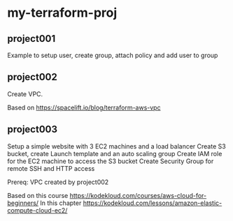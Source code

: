 # my-terraform-proj

## project001
Example to setup user, create group, attach policy and add user to group

## project002
Create VPC.

Based on https://spacelift.io/blog/terraform-aws-vpc

## project003 
Setup a simple website with 3 EC2 machines and a load balancer
Create S3 bucket, create Launch template and an auto scaling group
Create IAM role for the EC2 machine to access the S3 bucket
Create Security Group for remote SSH and HTTP access

Prereq: VPC created by project002

Based on this course https://kodekloud.com/courses/aws-cloud-for-beginners/
In this chapter
https://kodekloud.com/lessons/amazon-elastic-compute-cloud-ec2/
